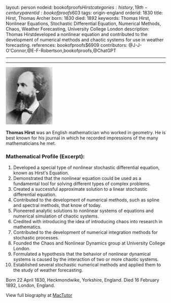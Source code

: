 layout: person
nodeid: bookofproofs$Hirst
categories: history,19th-century
parentid: bookofproofs$603
tags: origin-england
orderid: 1830
title: Hirst, Thomas Archer
born: 1830
died: 1892
keywords: Thomas Hirst, Nonlinear Equations, Stochastic Differential Equation, Numerical Methods, Chaos, Weather Forecasting, University College London
description: Thomas Hirstdeveloped a nonlinear equation and contributed to the development of numerical methods and chaotic systems for use in weather forecasting.
references: bookofproofs$6909
contributors: @J-J-O'Connor,@E-F-Robertson,bookofproofs,@ChatGPT

---



---

![Hirst.jpg](https://github.com/bookofproofs/bookofproofs.github.io/blob/main/_sources/_assets/images/portraits/Hirst.jpg?raw=true)

**Thomas Hirst** was an English mathematician who worked in geometry. He is best known for his journal in which he recorded impressions of the many mathematicians he met.

### Mathematical Profile (Excerpt):
1. Developed a special type of nonlinear stochastic differential equation, known as Hirst's Equation.
2. Demonstrated that the nonlinear equation could be used as a fundamental tool for solving different types of complex problems.
3. Created a successful approximate solution to a linear stochastic differential equation.
4. Contributed to the development of numerical methods, such as spline and spectral methods, that know of today.
5. Pioneered analytic solutions to nonlinear systems of equations and numerical simulation of chaotic systems.
6. Credited with introducing the idea of introducing chaos into research in mathematics. 
7. Contributed to the development of numerical integration methods for stochastic processes.
8. Founded the Chaos and Nonlinear Dynamics group at University College London.
9. Formulated a hypothesis that the behavior of nonlinear dynamical systems is caused by the interaction of two or more chaotic systems.
10. Established several stochastic numerical methods and applied them to the study of weather forecasting.

Born 22 April 1830, Heckmondwike, Yorkshire, England. Died 16 February 1892, London, England.

View full biography at [MacTutor](https://mathshistory.st-andrews.ac.uk/Biographies/Hirst/)
